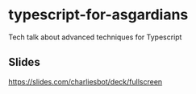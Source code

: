 # typescript-for-asgardians
Tech talk about advanced techniques for Typescript

## Slides
https://slides.com/charliesbot/deck/fullscreen
